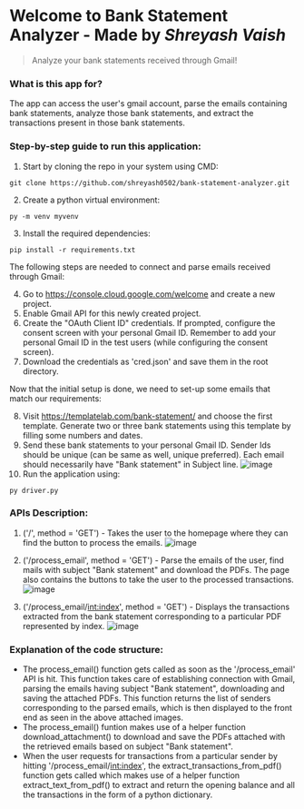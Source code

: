# Welcome to Bank Statement Analyzer - Made by _Shreyash Vaish_
> Analyze your bank statements received through Gmail!

### What is this app for?
The app can access the user's gmail account, parse the emails containing bank statements, analyze those bank statements, and extract the transactions present in those bank statements.

### Step-by-step guide to run this application:

1. Start by cloning the repo in your system using CMD:
```
git clone https://github.com/shreyash0502/bank-statement-analyzer.git
```
2. Create a python virtual environment:
```
py -m venv myvenv
```
3. Install the required dependencies:
```
pip install -r requirements.txt
```

The following steps are needed to connect and parse emails received through Gmail:

4. Go to https://console.cloud.google.com/welcome and create a new project.
5. Enable Gmail API for this newly created project.
6. Create the "OAuth Client ID" credentials. If prompted, configure the consent screen with your personal Gmail ID. Remember to add your personal Gmail ID in the test users (while configuring the consent screen).
7. Download the credentials as 'cred.json' and save them in the root directory.

Now that the initial setup is done, we need to set-up some emails that match our requirements:

8. Visit https://templatelab.com/bank-statement/ and choose the first template. Generate two or three bank statements using this template by filling some numbers and dates.
9. Send these bank statements to your personal Gmail ID. Sender Ids should be unique (can be same as well, unique preferred). Each email should necessarily have "Bank statement" in Subject line.
![image](https://github.com/shreyash0502/bank-statement-analyzer/assets/56553419/73230316-b207-4267-a4c3-8be1c3683307)
10. Run the application using:
```
py driver.py
```

### APIs Description:
1. ('/', method = 'GET') - Takes the user to the homepage where they can find the button to process the emails.
![image](https://github.com/shreyash0502/bank-statement-analyzer/assets/56553419/fce83a23-f019-4140-8c7e-0e02fdbf6d81)

2. ('/process_email', method = 'GET') - Parse the emails of the user, find mails with subject "Bank statement" and download the PDFs. The page also contains the buttons to take the user to the processed transactions.
![image](https://github.com/shreyash0502/bank-statement-analyzer/assets/56553419/896d162c-f386-41e8-bb02-fb071d351645)

3. ('/process_email/<int:index>', method = 'GET') - Displays the transactions extracted from the bank statement corresponding to a particular PDF represented by index.
![image](https://github.com/shreyash0502/bank-statement-analyzer/assets/56553419/d7e2de36-3fac-4c6b-8410-acb458576cdb)


### Explanation of the code structure:

* The process_email() function gets called as soon as the '/process_email' API is hit. This function takes care of establishing connection with Gmail, parsing the emails having subject "Bank statement", downloading and saving the attached PDFs. This function returns the list of senders corresponding to the parsed emails, which is then displayed to the front end as seen in the above attached images.
* The process_email() funtion makes use of a helper function download_attachment() to download and save the PDFs attached with the retrieved emails based on subject "Bank statement".
* When the user requests for transactions from a particular sender by hitting '/process_email/<int:index>', the extract_transactions_from_pdf() function gets called which makes use of a helper function extract_text_from_pdf() to extract and return the opening balance and all the transactions in the form of a python dictionary.
